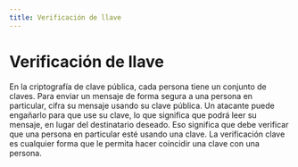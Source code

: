 ```yaml
---
title: Verificación de llave
---
```

# Verificación de llave

En la criptografía de clave pública, cada persona tiene un conjunto de claves. Para enviar un mensaje de forma segura a una persona en particular, cifra su mensaje usando su clave pública. Un atacante puede engañarlo para que use su clave, lo que significa que podrá leer su mensaje, en lugar del destinatario deseado. Eso significa que debe verificar que una persona en particular esté usando una clave. La verificación clave es cualquier forma que le permita hacer coincidir una clave con una persona.